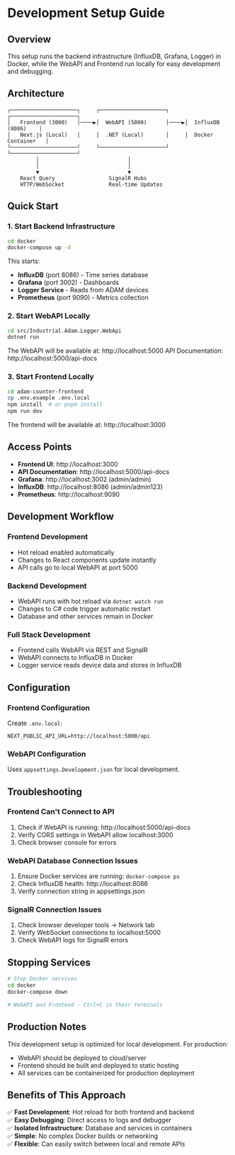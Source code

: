 # Development Setup Guide

## Overview

This setup runs the backend infrastructure (InfluxDB, Grafana, Logger) in Docker, while the WebAPI and Frontend run locally for easy development and debugging.

## Architecture

```
┌─────────────────────┐     ┌─────────────────────┐     ┌─────────────────────┐
│   Frontend (3000)   │────▶│  WebAPI (5000)      │────▶│  InfluxDB (8086)    │
│   Next.js (Local)   │     │  .NET (Local)       │     │  Docker Container   │
└─────────────────────┘     └─────────────────────┘     └─────────────────────┘
         │                            │
         │                            │
         ▼                            ▼
    React Query                 SignalR Hubs
    HTTP/WebSocket              Real-time Updates
```

## Quick Start

### 1. Start Backend Infrastructure

```bash
cd docker
docker-compose up -d
```

This starts:
- **InfluxDB** (port 8086) - Time series database
- **Grafana** (port 3002) - Dashboards  
- **Logger Service** - Reads from ADAM devices
- **Prometheus** (port 9090) - Metrics collection

### 2. Start WebAPI Locally

```bash
cd src/Industrial.Adam.Logger.WebApi
dotnet run
```

The WebAPI will be available at: http://localhost:5000
API Documentation: http://localhost:5000/api-docs

### 3. Start Frontend Locally

```bash
cd adam-counter-frontend
cp .env.example .env.local
npm install  # or pnpm install
npm run dev
```

The frontend will be available at: http://localhost:3000

## Access Points

- **Frontend UI**: http://localhost:3000
- **API Documentation**: http://localhost:5000/api-docs
- **Grafana**: http://localhost:3002 (admin/admin)
- **InfluxDB**: http://localhost:8086 (admin/admin123)
- **Prometheus**: http://localhost:9090

## Development Workflow

### Frontend Development
- Hot reload enabled automatically
- Changes to React components update instantly
- API calls go to local WebAPI at port 5000

### Backend Development
- WebAPI runs with hot reload via `dotnet watch run`
- Changes to C# code trigger automatic restart
- Database and other services remain in Docker

### Full Stack Development
- Frontend calls WebAPI via REST and SignalR
- WebAPI connects to InfluxDB in Docker
- Logger service reads device data and stores in InfluxDB

## Configuration

### Frontend Configuration
Create `.env.local`:
```env
NEXT_PUBLIC_API_URL=http://localhost:5000/api
```

### WebAPI Configuration
Uses `appsettings.Development.json` for local development.

## Troubleshooting

### Frontend Can't Connect to API
1. Check if WebAPI is running: http://localhost:5000/api-docs
2. Verify CORS settings in WebAPI allow localhost:3000
3. Check browser console for errors

### WebAPI Database Connection Issues
1. Ensure Docker services are running: `docker-compose ps`
2. Check InfluxDB health: http://localhost:8086
3. Verify connection string in appsettings.json

### SignalR Connection Issues
1. Check browser developer tools → Network tab
2. Verify WebSocket connections to localhost:5000
3. Check WebAPI logs for SignalR errors

## Stopping Services

```bash
# Stop Docker services
cd docker
docker-compose down

# WebAPI and Frontend - Ctrl+C in their terminals
```

## Production Notes

This development setup is optimized for local development. For production:
- WebAPI should be deployed to cloud/server
- Frontend should be built and deployed to static hosting
- All services can be containerized for production deployment

## Benefits of This Approach

✅ **Fast Development**: Hot reload for both frontend and backend  
✅ **Easy Debugging**: Direct access to logs and debugger  
✅ **Isolated Infrastructure**: Database and services in containers  
✅ **Simple**: No complex Docker builds or networking  
✅ **Flexible**: Can easily switch between local and remote APIs